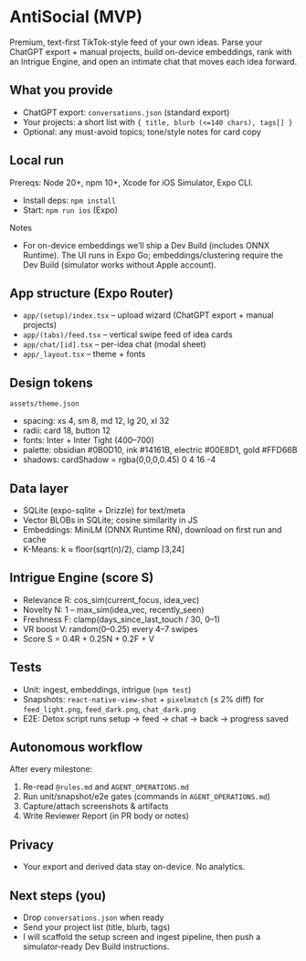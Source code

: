 # AntiSocial (MVP)

Premium, text-first TikTok-style feed of your own ideas. Parse your ChatGPT export + manual projects, build on-device embeddings, rank with an Intrigue Engine, and open an intimate chat that moves each idea forward.

## What you provide
- ChatGPT export: `conversations.json` (standard export)
- Your projects: a short list with `{ title, blurb (<=140 chars), tags[] }`
- Optional: any must-avoid topics; tone/style notes for card copy

## Local run
Prereqs: Node 20+, npm 10+, Xcode for iOS Simulator, Expo CLI.

- Install deps: `npm install`
- Start: `npm run ios` (Expo)

Notes
- For on-device embeddings we’ll ship a Dev Build (includes ONNX Runtime). The UI runs in Expo Go; embeddings/clustering require the Dev Build (simulator works without Apple account).

## App structure (Expo Router)
- `app/(setup)/index.tsx` – upload wizard (ChatGPT export + manual projects)
- `app/(tabs)/feed.tsx` – vertical swipe feed of idea cards
- `app/chat/[id].tsx` – per-idea chat (modal sheet)
- `app/_layout.tsx` – theme + fonts

## Design tokens
`assets/theme.json`
- spacing: xs 4, sm 8, md 12, lg 20, xl 32
- radii: card 18, button 12
- fonts: Inter + Inter Tight (400–700)
- palette: obsidian #0B0D10, ink #14161B, electric #00E8D1, gold #FFD66B
- shadows: cardShadow = rgba(0,0,0,0.45) 0 4 16 -4

## Data layer
- SQLite (expo-sqlite + Drizzle) for text/meta
- Vector BLOBs in SQLite; cosine similarity in JS
- Embeddings: MiniLM (ONNX Runtime RN), download on first run and cache
- K-Means: k ≈ floor(sqrt(n)/2), clamp [3,24]

## Intrigue Engine (score S)
- Relevance R: cos_sim(current_focus, idea_vec)
- Novelty N: 1 – max_sim(idea_vec, recently_seen)
- Freshness F: clamp(days_since_last_touch / 30, 0–1)
- VR boost V: random(0–0.25) every 4–7 swipes
- Score S = 0.4R + 0.25N + 0.2F + V

## Tests
- Unit: ingest, embeddings, intrigue (`npm test`)
- Snapshots: `react-native-view-shot` + `pixelmatch` (≤ 2% diff) for `feed_light.png`, `feed_dark.png`, `chat_dark.png`
- E2E: Detox script runs setup → feed → chat → back → progress saved

## Autonomous workflow
After every milestone:
1) Re-read `@rules.md` and `AGENT_OPERATIONS.md`
2) Run unit/snapshot/e2e gates (commands in `AGENT_OPERATIONS.md`)
3) Capture/attach screenshots & artifacts
4) Write Reviewer Report (in PR body or notes)

## Privacy
- Your export and derived data stay on-device. No analytics.

## Next steps (you)
- Drop `conversations.json` when ready
- Send your project list (title, blurb, tags)
- I will scaffold the setup screen and ingest pipeline, then push a simulator-ready Dev Build instructions.
